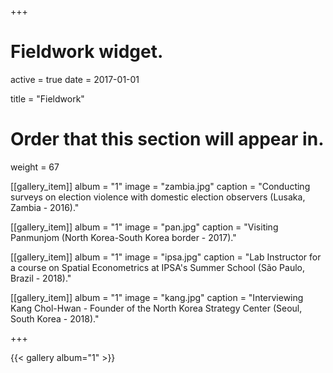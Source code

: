 +++
# Fieldwork widget.
active = true
date = 2017-01-01

title = "Fieldwork"

# Order that this section will appear in.
weight = 67

[[gallery_item]]
album = "1"
image = "zambia.jpg"
caption = "Conducting surveys on election violence with domestic election observers (Lusaka, Zambia - 2016)."

[[gallery_item]]
album = "1"
image = "pan.jpg"
caption = "Visiting Panmunjom (North Korea-South Korea border - 2017)."

[[gallery_item]]
album = "1"
image = "ipsa.jpg"
caption = "Lab Instructor for a course on Spatial Econometrics at IPSA's Summer School (São Paulo, Brazil - 2018)."

[[gallery_item]]
album = "1"
image = "kang.jpg"
caption = "Interviewing Kang Chol-Hwan - Founder of the North Korea Strategy Center (Seoul, South Korea - 2018)."

+++


{{< gallery album="1" >}}
